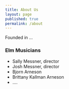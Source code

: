 ```yaml
---
title: About Us
layout: page
published: true
permalink: /about
---
```


Founded in ...

### Elm Musicians

- Sally Messner, director
- Josh Messner, director
- Bjorn Arneson
- Brittany Kallman Arneson
- ....
